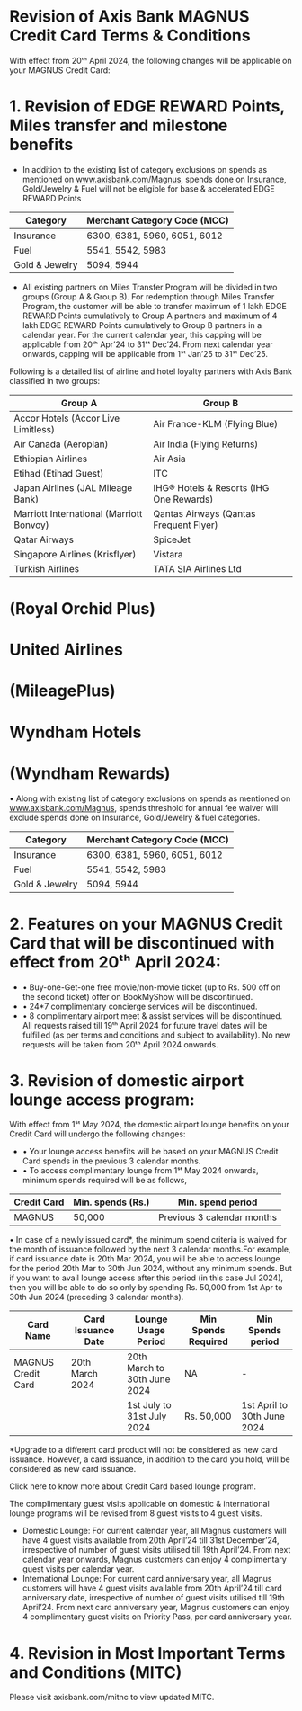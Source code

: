 # Revision of Axis Bank MAGNUS Credit Card Terms & Conditions

With effect from 20ᵗʰ April 2024, the following changes will be applicable on your MAGNUS Credit Card:

# 1. Revision of EDGE REWARD Points, Miles transfer and milestone benefits

- In addition to the existing list of category exclusions on spends as mentioned on www.axisbank.com/Magnus, spends done on Insurance, Gold/Jewelry & Fuel will not be eligible for base & accelerated EDGE REWARD Points

|Category|Merchant Category Code (MCC)|
|---|---|
|Insurance|6300, 6381, 5960, 6051, 6012|
|Fuel|5541, 5542, 5983|
|Gold & Jewelry|5094, 5944|

- All existing partners on Miles Transfer Program will be divided in two groups (Group A & Group B). For redemption through Miles Transfer Program, the customer will be able to transfer maximum of 1 lakh EDGE REWARD Points cumulatively to Group A partners and maximum of 4 lakh EDGE REWARD Points cumulatively to Group B partners in a calendar year. For the current calendar year, this capping will be applicable from 20ᵗʰ Apr’24 to 31ˢᵗ Dec’24. From next calendar year onwards, capping will be applicable from 1ˢᵗ Jan’25 to 31ˢᵗ Dec’25.

Following is a detailed list of airline and hotel loyalty partners with Axis Bank classified in two groups:

|Group A|Group B|
|---|---|
|Accor Hotels (Accor Live Limitless)|Air France-KLM (Flying Blue)|
|Air Canada (Aeroplan)|Air India (Flying Returns)|
|Ethiopian Airlines|Air Asia|
|Etihad (Etihad Guest)|ITC|
|Japan Airlines (JAL Mileage Bank)|IHG® Hotels & Resorts (IHG One Rewards)|
|Marriott International (Marriott Bonvoy)|Qantas Airways (Qantas Frequent Flyer)|
|Qatar Airways|SpiceJet|
|Singapore Airlines (Krisflyer)|Vistara|
|Turkish Airlines|TATA SIA Airlines Ltd|# Thai Airways

# (Royal Orchid Plus)

# United Airlines

# (MileagePlus)

# Wyndham Hotels

# (Wyndham Rewards)

• Along with existing list of category exclusions on spends as mentioned on www.axisbank.com/Magnus, spends threshold for annual fee waiver will exclude spends done on Insurance, Gold/Jewelry & fuel categories.

|Category|Merchant Category Code (MCC)|
|---|---|
|Insurance|6300, 6381, 5960, 6051, 6012|
|Fuel|5541, 5542, 5983|
|Gold & Jewelry|5094, 5944|

# 2. Features on your MAGNUS Credit Card that will be discontinued with effect from 20ᵗʰ April 2024:

- • Buy-one-Get-one free movie/non-movie ticket (up to Rs. 500 off on the second ticket) offer on BookMyShow will be discontinued.
- • 24*7 complimentary concierge services will be discontinued.
- • 8 complimentary airport meet & assist services will be discontinued. All requests raised till 19ᵗʰ April 2024 for future travel dates will be fulfilled (as per terms and conditions and subject to availability). No new requests will be taken from 20ᵗʰ April 2024 onwards.

# 3. Revision of domestic airport lounge access program:

With effect from 1ˢᵗ May 2024, the domestic airport lounge benefits on your Credit Card will undergo the following changes:

- • Your lounge access benefits will be based on your MAGNUS Credit Card spends in the previous 3 calendar months.
- • To access complimentary lounge from 1ˢᵗ May 2024 onwards, minimum spends required will be as follows,

|Credit Card|Min. spends (Rs.)|Min. spend period|
|---|---|---|
|MAGNUS|50,000|Previous 3 calendar months|

• In case of a newly issued card*, the minimum spend criteria is waived for the month of issuance followed by the next 3 calendar months.For example, if card issuance date is 20th Mar 2024, you will be able to access lounge for the period 20th Mar to 30th Jun 2024, without any minimum spends. But if you want to avail lounge access after this period (in this case Jul 2024), then you will be able to do so only by spending Rs. 50,000 from 1st Apr to 30th Jun 2024 (preceding 3 calendar months).

|Card Name|Card Issuance Date|Lounge Usage Period|Min Spends Required|Min Spends period|
|---|---|---|---|---|
|MAGNUS Credit Card|20th March 2024|20th March to 30th June 2024|NA|-|
| | |1st July to 31st July 2024|Rs. 50,000|1st April to 30th June 2024|

*Upgrade to a different card product will not be considered as new card issuance. However, a card issuance, in addition to the card you hold, will be considered as new card issuance.

Click here to know more about Credit Card based lounge program.

The complimentary guest visits applicable on domestic & international lounge programs will be revised from 8 guest visits to 4 guest visits.

- Domestic Lounge: For current calendar year, all Magnus customers will have 4 guest visits available from 20th April’24 till 31st December’24, irrespective of number of guest visits utilised till 19th April’24. From next calendar year onwards, Magnus customers can enjoy 4 complimentary guest visits per calendar year.
- International Lounge: For current card anniversary year, all Magnus customers will have 4 guest visits available from 20th April’24 till card anniversary date, irrespective of number of guest visits utilised till 19th April’24. From next card anniversary year, Magnus customers can enjoy 4 complimentary guest visits on Priority Pass, per card anniversary year.

# 4. Revision in Most Important Terms and Conditions (MITC)

Please visit axisbank.com/mitnc to view updated MITC.